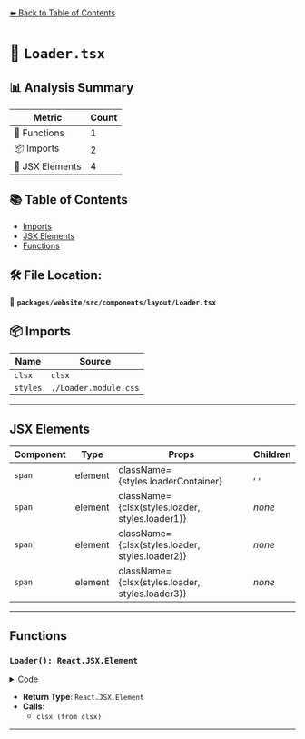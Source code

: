 [⬅️ Back to Table of Contents](../../../../../index.md)

# 📄 `Loader.tsx`

## 📊 Analysis Summary

| Metric | Count |
|--------|-------|
| 🔧 Functions | 1 |
| 📦 Imports | 2 |
| 💠 JSX Elements | 4 |

## 📚 Table of Contents

- [Imports](#imports)
- [JSX Elements](#jsx-elements)
- [Functions](#functions)

## 🛠️ File Location:
📂 **`packages/website/src/components/layout/Loader.tsx`**

## 📦 Imports

| Name | Source |
|------|--------|
| `clsx` | `clsx` |
| `styles` | `./Loader.module.css` |


---

## JSX Elements

| Component | Type | Props | Children |
|-----------|------|-------|----------|
| `span` | element | className={styles.loaderContainer} | <span>, <span>, <span> |
| `span` | element | className={clsx(styles.loader, styles.loader1)} | *none* |
| `span` | element | className={clsx(styles.loader, styles.loader2)} | *none* |
| `span` | element | className={clsx(styles.loader, styles.loader3)} | *none* |


---

## Functions

### `Loader(): React.JSX.Element`

<details><summary>Code</summary>

```ts
function Loader(): React.JSX.Element {
  return (
    <span className={styles.loaderContainer}>
      <span className={clsx(styles.loader, styles.loader1)} />
      <span className={clsx(styles.loader, styles.loader2)} />
      <span className={clsx(styles.loader, styles.loader3)} />
    </span>
  );
}
```
</details>

- **Return Type**: `React.JSX.Element`
- **Calls**:
  - `clsx (from clsx)`

---